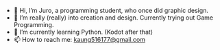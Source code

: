 - 👋 Hi, I’m Juro, a programming student, who once did graphic design.
- 👀 I’m really (really) into creation and design. Currently trying out Game Programming.
- 🌱 I’m currently learning Python. (Kodot after that)
- 📫 How to reach me: kaung516177@gmail.com

<!---
jurojudo/jurojudo is a ✨ special ✨ repository because its `README.md` (this file) appears on your GitHub profile.
You can click the Preview link to take a look at your changes.
--->
